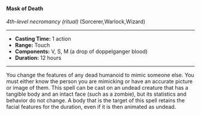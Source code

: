 #### Mask of Death
*4th-level necromancy* *(ritual)* (Sorcerer,Warlock,Wizard)
___
- **Casting Time:** 1 action
- **Range:** Touch
- **Components:** V, S, M (a drop of doppelganger blood)
- **Duration:** 12 hours
---
You change the features of any dead humanoid to
mimic someone else. You must either know the
person you are mimicking or have an accurate
picture or image of them. This spell can be cast on
an undead creature that has a tangible body and an
intact face (such as a zombie), but its statistics and
behavior do not change. A body that is the target of
this spell retains the facial features for the duration,
even if it is then animated as undead.
